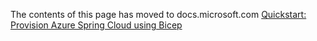 The contents of this page has moved to docs.microsoft.com [Quickstart: Provision Azure Spring Cloud using Bicep](https://docs.microsoft.com/en-us/azure/spring-cloud/quickstart-deploy-infrastructure-vnet-bicep)